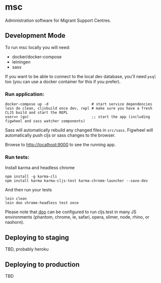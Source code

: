 # msc

Administration software for Migrant Support Centres.

## Development Mode

To run msc locally you will need:

 * docker/docker-compose
 * leiningen
 * sass

If you want to be able to connect to the local dev database, you'll need `psql` too (you can use a docker container for this if you prefer).

### Run application:

```
docker-compose up -d                    # start service dependencies
lein do clean, cljsbuild once dev, repl # make sure you have a fresh CLJS build and start the REPL
user=> (go)                             ;; start the app (including figwheel and sass watcher components)
```

Sass will automatically rebuild any changed files in `src/sass`.
Figwheel will automatically push cljs or sass changes to the browser.

Browse to [http://localhost:9000](http://localhost:9000) to see the running app.

### Run tests:

Install karma and headless chrome

```
npm install -g karma-cli
npm install karma karma-cljs-test karma-chrome-launcher --save-dev
```

And then run your tests

```
lein clean
lein doo chrome-headless test once
```

Please note that [doo](https://github.com/bensu/doo) can be configured to run cljs.test in many JS environments (phantom, chrome, ie, safari, opera, slimer, node, rhino, or nashorn).

## Deploying to staging

TBD, probably heroku

## Deploying to production

TBD
